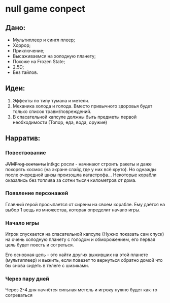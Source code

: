# null game conpect

## Дано:
- Мультиплеер и сингл плеер;
- Хоррор;
- Приключение;
- Высаживаемся на холодную планету;
- Похоже на Frozen State;
- 2.5D;
- Без тайлов.

## Идеи:   
  1. Эффекты по типу тумана и метели.
  2. Механика холода и голода. Вместо привычного здоровья будет только список травм/повреждений.
  3. В спасательной капсуле должны быть предметы первой необходимости (Топор, еда, вода, оружие)

## Нарратив: 

### Повествование

~~JVMFrog сектанты~~ intkgc росли - начинают строить ракеты и даже покорять космос (на экране слайд где у них всё круто). Но однажды после очередной шизы произошла катастрофа... Некоторые корабли оказались без топлива за сотни тысяч километров от дома.

### Появление персонажей

Главный герой просыпается от сирены на своем корабле. Ему даётся на выбор 1 вещь из множества, которая определит начало игры.

### Начало игры

Игрок спускается на спасательной капсуле (Нужно показать сам спуск) на очень холодную планету с голодом и обморожением, его первая цель будет поесть и согреться.

Его основная цель - это найти других выживших на этой планете (мультиплеер) и выжить, если повезет то вернуться обратно домой что бы снова сидеть в телеге с шизиками.

### Через пару дней
Через 2-4 дня начнётся сильная метель и игроку нужно будет как-то согреваться


